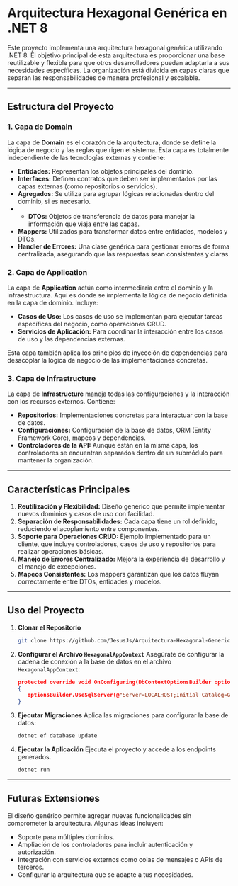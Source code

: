 # Arquitectura Hexagonal Genérica en .NET 8

Este proyecto implementa una arquitectura hexagonal genérica utilizando .NET 8. El objetivo principal de esta arquitectura es proporcionar una base reutilizable y flexible para que otros desarrolladores puedan adaptarla a sus necesidades específicas. La organización está dividida en capas claras que separan las responsabilidades de manera profesional y escalable.

---

## Estructura del Proyecto

### 1. **Capa de Domain**
La capa de **Domain** es el corazón de la arquitectura, donde se define la lógica de negocio y las reglas que rigen el sistema. Esta capa es totalmente independiente de las tecnologías externas y contiene:

- **Entidades:** Representan los objetos principales del dominio.
- **Interfaces:** Definen contratos que deben ser implementados por las capas externas (como repositorios o servicios).
- **Agregados:** Se utiliza para agrupar lógicas relacionadas dentro del dominio, si es necesario.
- - **DTOs:** Objetos de transferencia de datos para manejar la información que viaja entre las capas.
- **Mappers:** Utilizados para transformar datos entre entidades, modelos y DTOs.
- **Handler de Errores:** Una clase genérica para gestionar errores de forma centralizada, asegurando que las respuestas sean consistentes y claras.

### 2. **Capa de Application**
La capa de **Application** actúa como intermediaria entre el dominio y la infraestructura. Aquí es donde se implementa la lógica de negocio definida en la capa de dominio. Incluye:

- **Casos de Uso:** Los casos de uso se implementan para ejecutar tareas específicas del negocio, como operaciones CRUD.
- **Servicios de Aplicación:** Para coordinar la interacción entre los casos de uso y las dependencias externas.

Esta capa también aplica los principios de inyección de dependencias para desacoplar la lógica de negocio de las implementaciones concretas.

### 3. **Capa de Infrastructure**
La capa de **Infrastructure** maneja todas las configuraciones y la interacción con los recursos externos. Contiene:

- **Repositorios:** Implementaciones concretas para interactuar con la base de datos.
- **Configuraciones:** Configuración de la base de datos, ORM (Entity Framework Core), mapeos y dependencias.
- **Controladores de la API:** Aunque están en la misma capa, los controladores se encuentran separados dentro de un submódulo para mantener la organización.

---

## Características Principales

1. **Reutilización y Flexibilidad:** Diseño genérico que permite implementar nuevos dominios y casos de uso con facilidad.
2. **Separación de Responsabilidades:** Cada capa tiene un rol definido, reduciendo el acoplamiento entre componentes.
3. **Soporte para Operaciones CRUD:** Ejemplo implementado para un cliente, que incluye controladores, casos de uso y repositorios para realizar operaciones básicas.
4. **Manejo de Errores Centralizado:** Mejora la experiencia de desarrollo y el manejo de excepciones.
5. **Mapeos Consistentes:** Los mappers garantizan que los datos fluyan correctamente entre DTOs, entidades y modelos.

---

## Uso del Proyecto

1. **Clonar el Repositorio**

   ```bash
   git clone https://github.com/JesusJs/Arquitectura-Hexagonal-Generica-Net-8.git
   ```

2. **Configurar el Archivo `HexagonalAppContext`**
   Asegúrate de configurar la cadena de conexión a la base de datos en el archivo `HexagonalAppContext`:

   ```json
   protected override void OnConfiguring(DbContextOptionsBuilder optionsBuilder)
   {
      optionsBuilder.UseSqlServer(@"Server=LOCALHOST;Initial Catalog=GenericDB; Integrated Security=true;Trust Server Certificate=true");
   }
   ```

3. **Ejecutar Migraciones**
   Aplica las migraciones para configurar la base de datos:

   ```bash
   dotnet ef database update
   ```

4. **Ejecutar la Aplicación**
   Ejecuta el proyecto y accede a los endpoints generados.

   ```bash
   dotnet run
   ```

---

## Futuras Extensiones
El diseño genérico permite agregar nuevas funcionalidades sin comprometer la arquitectura. Algunas ideas incluyen:

- Soporte para múltiples dominios.
- Ampliación de los controladores para incluir autenticación y autorización.
- Integración con servicios externos como colas de mensajes o APIs de terceros.
- Configurar la arquitectura que se adapte a tus necesidades.


